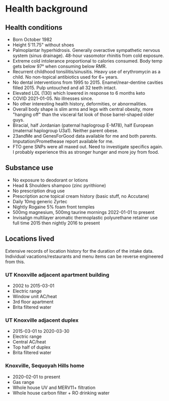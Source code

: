 # Health background

## Health conditions
* Born October 1982
* Height 5'11.75" without shoes
* Palmoplantar hyperhidrosis. Generally overactive sympathetic nervous system (sinus drainage). 48-hour vasomotor rhinitis from cold exposure.
* Extreme cold intolerance proportional to calories consumed. Body temp gets below 97° when consuming below RMR.
* Recurrent childhood tonsilitis/sinusitis. Heavy use of erythromycin as a child. No non-topical antibiotics used for 6+ years.
* No dental interventions from 1995 to 2015. Enamel/near-dentine cavities filled 2015. Pulp untouched and all 32 teeth intact.
* Elevated LDL (130) which lowered in response to 6 months keto
* COVID 2021-01-05. No illnesses since.
* No other interesting health history, deformities, or abnormalities.
* Overall body shape is slim arms and legs with central obesity, more "hanging off" than the visceral fat look of those barrel-shaped older guys.
* Biracial, half Jordanian (paternal haplogroup E-M78), half European (maternal haplogroup U3a1). Neither parent obese.
* 23andMe and GenesForGood data available for me and both parents. Imputation/Promethease report available for me.
* FTO gene SNPs were all maxed out. Need to investigate specifics again. I probably experience this as stronger hunger and more joy from food.

## Substance use
* No exposure to deodorant or lotions
* Head & Shoulders shampoo (zinc pyrithione)
* No prescription drug use
* Prescription acne topical cream history (basic stuff, no Accutane)
* Daily 10mg generic Zyrtec
* Nightly Rogaine 5% foam front temples
* 500mg magnesium, 500mg taurine mornings 2022-01-01 to present
* Invisalign multilayer aromatic thermoplastic polyurethane retainer use full time 2015 then nightly 2016 to present

## Locations lived
Extensive records of location history for the duration of the intake data. Individual vacations/restaurants and menu items can be reverse engineered from this.

### UT Knoxville adjacent apartment building
* 2002 to 2015-03-01
* Electric range
* Window unit AC/heat
* 3rd floor apartment
* Brita filtered water

### UT Knoxville adjacent duplex
* 2015-03-01 to 2020-03-30
* Electric range
* Central AC/heat
* Top half of duplex
* Brita filtered water

### Knoxville, Sequoyah Hills home
* 2020-02-01 to present
* Gas range
* Whole house UV and MERV11+ filtration
* Whole house carbon filter + RO drinking water
